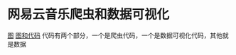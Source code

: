 # 网易云音乐爬虫和数据可视化
[图](http://liuhetian.life/sql.html)
[图和代码](https://liuhetian.github.io/%E6%95%B0%E6%8D%AE%E5%BA%93%E6%9C%80%E7%BB%88%E4%BB%A3%E7%A0%81%E7%89%88.html)
代码有两个部分，一个是爬虫代码，一个是数据可视化代码，其他就是数据
